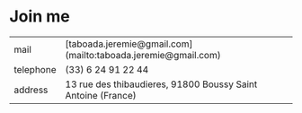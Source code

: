 
Join me
=======

<div class="business-card">

<table>
  <tr>
    <td>mail</td>
    <td>[taboada.jeremie@gmail.com](mailto:taboada.jeremie@gmail.com)</td>
  </tr>
  <tr>
    <td>telephone</td>
    <td>(33) 6 24 91 22 44</td>
  </tr>
  <tr>
    <td>address</td>
    <td>13 rue des thibaudieres, 91800 Boussy Saint Antoine (France)</td>
  </tr>
</table>

</div>

